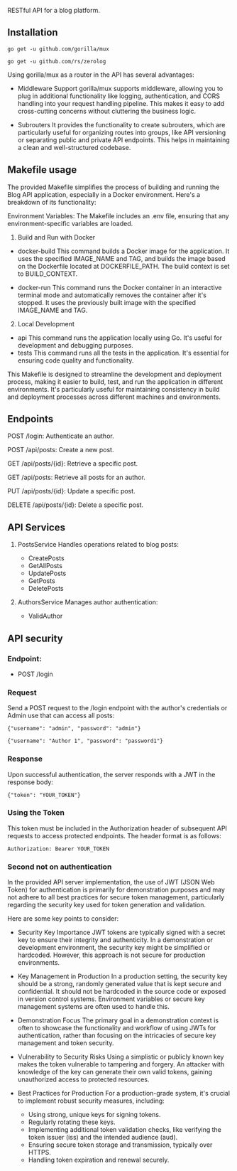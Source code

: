 RESTful API for a blog platform.

## Installation

`go get -u github.com/gorilla/mux`

`go get -u github.com/rs/zerolog`


Using gorilla/mux as a router in the API has several advantages:
- Middleware Support 
gorilla/mux supports middleware, allowing you to plug in additional functionality like logging, authentication, and CORS handling into your request handling pipeline. This makes it easy to add cross-cutting concerns without cluttering the business logic.

- Subrouters 
It provides the functionality to create subrouters, which are particularly useful for organizing routes into groups, like API versioning or separating public and private API endpoints. This helps in maintaining a clean and well-structured codebase.

## Makefile usage
The provided Makefile simplifies the process of building and running the Blog API application, especially in a Docker environment. Here's a breakdown of its functionality:

Environment Variables: The Makefile includes an .env file, ensuring that any environment-specific variables are loaded.

1. Build and Run with Docker
- docker-build
This command builds a Docker image for the application. It uses the specified IMAGE_NAME and TAG, and builds the image based on the Dockerfile located at DOCKERFILE_PATH. The build context is set to BUILD_CONTEXT.

- docker-run
This command runs the Docker container in an interactive terminal mode and automatically removes the container after it's stopped. It uses the previously built image with the specified IMAGE_NAME and TAG.

2. Local Development
- api
This command runs the application locally using Go. It's useful for development and debugging purposes. 
- tests
This command runs all the tests in the application. It's essential for ensuring code quality and functionality.

This Makefile is designed to streamline the development and deployment process, making it easier to build, test, and run the application in different environments. It's particularly useful for maintaining consistency in build and deployment processes across different machines and environments.

## Endpoints

POST /login: Authenticate an author.

POST /api/posts: Create a new post.

GET /api/posts/{id}: Retrieve a specific post.

GET /api/posts: Retrieve all posts for an author.

PUT /api/posts/{id}: Update a specific post.

DELETE /api/posts/{id}: Delete a specific post.

## API Services

1. PostsService
    Handles operations related to blog posts:

    - CreatePosts
    - GetAllPosts
    - UpdatePosts
    - GetPosts
    - DeletePosts

2. AuthorsService
    Manages author authentication:
    - ValidAuthor

## API security

### Endpoint:
- POST /login

### Request
Send a POST request to the /login endpoint with the author's credentials or Admin use that can access all posts:

`{"username": "admin", "password": "admin"}`

`{"username": "Author 1", "password": "password1"}`

### Response
Upon successful authentication, the server responds with a JWT in the response body:

`{"token": "YOUR_TOKEN"}`

### Using the Token
This token must be included in the Authorization header of subsequent API requests to access protected endpoints. The header format is as follows:

`Authorization: Bearer YOUR_TOKEN`

### Second not on authentication

In the provided API server implementation, the use of JWT (JSON Web Token) for authentication is primarily for demonstration purposes and may not adhere to all best practices for secure token management, particularly regarding the security key used for token generation and validation.

Here are some key points to consider:

- Security Key Importance
JWT tokens are typically signed with a secret key to ensure their integrity and authenticity. In a demonstration or development environment, the security key might be simplified or hardcoded. However, this approach is not secure for production environments.

- Key Management in Production 
In a production setting, the security key should be a strong, randomly generated value that is kept secure and confidential. It should not be hardcoded in the source code or exposed in version control systems. Environment variables or secure key management systems are often used to handle this.

- Demonstration Focus
The primary goal in a demonstration context is often to showcase the functionality and workflow of using JWTs for authentication, rather than focusing on the intricacies of secure key management and token security.

- Vulnerability to Security Risks
Using a simplistic or publicly known key makes the token vulnerable to tampering and forgery. An attacker with knowledge of the key can generate their own valid tokens, gaining unauthorized access to protected resources.

- Best Practices for Production
For a production-grade system, it's crucial to implement robust security measures, including:

    - Using strong, unique keys for signing tokens.
    - Regularly rotating these keys.
    - Implementing additional token validation checks, like verifying the token issuer (iss) and the intended audience (aud).
    - Ensuring secure token storage and transmission, typically over HTTPS.
    - Handling token expiration and renewal securely.